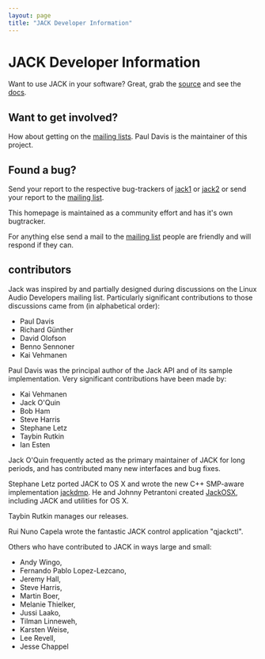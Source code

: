 ```yaml
---
layout: page
title: "JACK Developer Information"
---
```


# JACK Developer Information

Want to use JACK in your software? Great, grab the [source](/downloads)
and see the [docs](/api).

## Want to get involved?

How about getting on the [mailing lists](/community). Paul Davis is the
maintainer of this project.

## Found a bug?

Send your report to the respective bug-trackers of
[jack1](https://github.com/jackaudio/jack1) or
[jack2](https://github.com/jackaudio/jack2) or send your report to the
[mailing list](/community).

This homepage is maintained as a community effort and has it's own
bugtracker.

For anything else send a mail to the [mailing list](/community) people
are friendly and will respond if they can.

## contributors

Jack was inspired by and partially designed during discussions on the
Linux Audio Developers mailing list. Particularly significant
contributions to those discussions came from (in alphabetical order):

  * Paul Davis
  * Richard Günther
  * David Olofson
  * Benno Sennoner
  * Kai Vehmanen

Paul Davis was the principal author of the Jack API and of its sample
implementation. Very significant contributions have been made by:

  * Kai Vehmanen
  * Jack O'Quin
  * Bob Ham
  * Steve Harris
  * Stephane Letz
  * Taybin Rutkin
  * Ian Esten

Jack O'Quin frequently acted as the primary maintainer of JACK for long
periods, and has contributed many new interfaces and bug fixes.

Stephane Letz ported JACK to OS X and wrote the new C++ SMP-aware
implementation [jackdmp](http://www.grame.fr/~letz/jackdmp.html).
He and Johnny Petrantoni created [JackOSX](http://jackosx.com/),
including JACK and utilities for OS X.

Taybin Rutkin manages our releases.

Rui Nuno Capela wrote the fantastic JACK control application "qjackctl".

Others who have contributed to JACK in ways large and small:

* Andy Wingo,
* Fernando Pablo Lopez-Lezcano,
* Jeremy Hall,
* Steve Harris,
* Martin Boer,
* Melanie Thielker,
* Jussi Laako,
* Tilman Linneweh,
* Karsten Weise,
* Lee Revell,
* Jesse Chappel

